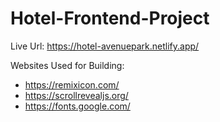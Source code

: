 # Hotel-Frontend-Project

Live Url: https://hotel-avenuepark.netlify.app/


Websites Used for Building:

- https://remixicon.com/
- https://scrollrevealjs.org/
- https://fonts.google.com/

